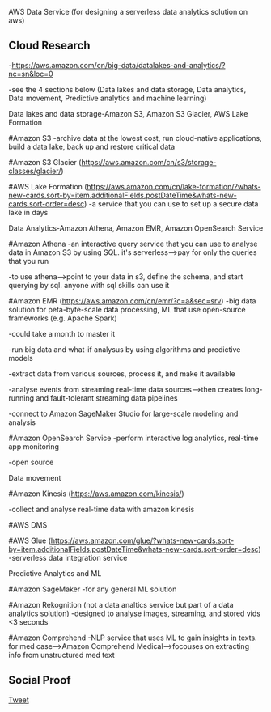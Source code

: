 AWS Data Service (for designing a serverless data analytics solution on aws)

## Cloud Research

-https://aws.amazon.com/cn/big-data/datalakes-and-analytics/?nc=sn&loc=0

-see the 4 sections below (Data lakes and data storage, Data analytics, Data movement, Predictive analytics and machine learning)

Data lakes and data storage-Amazon S3, Amazon S3 Glacier, AWS Lake Formation 

#Amazon S3
-archive data at the lowest cost, run cloud-native applications, build a data lake, back up and restore critical data 

#Amazon S3 Glacier (https://aws.amazon.com/cn/s3/storage-classes/glacier/)

#AWS Lake Formation (https://aws.amazon.com/cn/lake-formation/?whats-new-cards.sort-by=item.additionalFields.postDateTime&whats-new-cards.sort-order=desc)
-a service that you can use to set up a secure data lake in days 

Data Analytics-Amazon Athena, Amazon EMR, Amazon OpenSearch Service 

#Amazon Athena 
-an interactive query service that you can use to analyse data in Amazon S3 by using SQL. it's serverless-->pay for only the queries that you run 

-to use athena-->point to your data in s3, define the schema, and start querying by sql. anyone with sql skills can use it 

#Amazon EMR (https://aws.amazon.com/cn/emr/?c=a&sec=srv)
-big data solution for peta-byte-scale data processing, ML that use open-source frameworks (e.g. Apache Spark)

-could take a month to master it 

-run big data and what-if analysus by using algorithms and predictive models 

-extract data from various sources, process it, and make it available 

-analyse events from streaming real-time data sources-->then creates long-running and fault-tolerant streaming data pipelines

-connect to Amazon SageMaker Studio for large-scale modeling and analysis 

#Amazon OpenSearch Service 
-perform interactive log analytics, real-time app monitoring 

-open source 

Data movement 

#Amazon Kinesis (https://aws.amazon.com/kinesis/)

-collect and analyse real-time data with amazon kinesis 

#AWS DMS 

#AWS Glue (https://aws.amazon.com/glue/?whats-new-cards.sort-by=item.additionalFields.postDateTime&whats-new-cards.sort-order=desc)
-serverless data integration service 

Predictive Analytics and ML

#Amazon SageMaker
-for any general ML solution

#Amazon Rekognition (not a data analtics service but part of a data analytics solution)
-designed to analyse images, streaming, and stored vids <3 seconds 

#Amazon Comprehend 
-NLP service that uses ML to gain insights in texts. for med case-->Amazon Comprehend Medical-->focouses on extracting info from unstructured med text 


## Social Proof

[Tweet](https://twitter.com/Sandy87163104/status/1626642278235119616)
